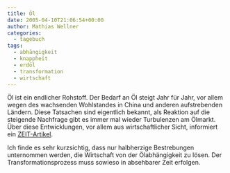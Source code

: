 ```yaml
---
title: Öl
date: 2005-04-10T21:06:54+00:00
author: Mathias Wellner
categories:
  - tagebuch
tags:
  - abhängigkeit
  - knappheit
  - erdöl
  - transformation
  - wirtschaft
---
```

Öl ist ein endlicher Rohstoff. Der Bedarf an Öl steigt Jahr für Jahr, vor allem wegen des wachsenden Wohlstandes in China und anderen aufstrebenden Ländern. Diese Tatsachen sind eigentlich bekannt, als Reaktion auf die steigende Nachfrage gibt es immer mal wieder Turbulenzen am Ölmarkt. Über diese Entwicklungen, vor allem aus wirtschaftlicher Sicht, informiert ein [ZEIT-Artikel](http://www.zeit.de/2005/15/oel).

Ich finde es sehr kurzsichtig, dass nur halbherzige Bestrebungen unternommen werden, die Wirtschaft von der Ölabhängigkeit zu lösen. Der Transformationsprozess muss sowieso in absehbarer Zeit erfolgen.